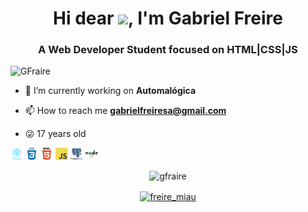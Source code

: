 <h1 align="center">Hi dear <img src="https://raw.githubusercontent.com/kaueMarques/kaueMarques/master/hi.gif" width="30px">, I'm Gabriel Freire</h1>
<h3 align="center">A Web Developer Student focused on HTML|CSS|JS</h3>
<p align="left"> <img src="https://komarev.com/ghpvc/?username=GFraire" alt="GFraire" /> </p>

- 🔭 I’m currently working on **Automalógica**

- 📫 How to reach me **gabrielfreiresa@gmail.com**

- 😜 17 years old

<p align="left">
<img src="https://raw.githubusercontent.com/devicons/devicon/master/icons/react/react-original-wordmark.svg" alt="react" width="20" height="20"/>
<img src="https://raw.githubusercontent.com/devicons/devicon/master/icons/css3/css3-plain-wordmark.svg" alt="css3"  width="20" height="20"/>
<img src="https://raw.githubusercontent.com/devicons/devicon/master/icons/html5/html5-original-wordmark.svg" alt="html5"  width="20" height="20"/>
<img src="https://raw.githubusercontent.com/devicons/devicon/master/icons/javascript/javascript-original.svg" alt="javascript" width="20" height="20"/>
<img src="https://raw.githubusercontent.com/devicons/devicon/master/icons/postgresql/postgresql-original-wordmark.svg" alt="postgresql" width="20" height="20"/>
<img src="https://raw.githubusercontent.com/devicons/devicon/master/icons/nodejs/nodejs-original-wordmark.svg" alt="nodejs" width="20" height="20"/></p><p align="center">
<img src="https://github-readme-stats.vercel.app/api?username=gfraire&show_icons=true" alt="gfraire"/> 
</p>

<p align="center">
<a href="https://instagram.com/freire_miau" target="blank"><img align="center" src="https://cdn.jsdelivr.net/npm/simple-icons@3.0.1/icons/instagram.svg" alt="freire_miau" height="20" width="20" /></a>
</p>

<!--
**maykbrito/maykbrito** is a ✨ _special_ ✨ repository because its `README.md` (this file) appears on your GitHub profile.

Here are some ideas to get you started:

- 🔭 I’m currently working on ...
- 🌱 I’m currently learning ...
- 👯 I’m looking to collaborate on ...
- 🤔 I’m looking for help with ...
- 💬 Ask me about ...
- 📫 How to reach me: ...
- 😄 Pronouns: ...
- ⚡ Fun fact: ...
-->
